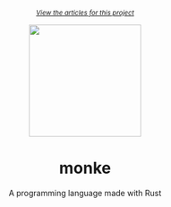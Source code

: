 <div align="center">

  <small>*[View the articles for this project](https://blog.matievisthekat.dev)*</small>

  <img src="https://user-images.githubusercontent.com/45036977/142221142-db6a78ed-9fd7-4bb2-b19f-8df0a5fc8168.jpg" height="200" />

  # monke
  A programming language made with Rust

</div>
